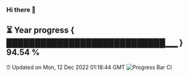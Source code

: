 ### Hi there 👋
⏳ Year progress { ████████████████████████████▁▁ } 94.54 %
---
⏰ Updated on Mon, 12 Dec 2022 01:18:44 GMT
![Progress Bar CI](https://github.com/liununu/liununu/workflows/Progress%20Bar%20CI/badge.svg)
